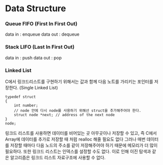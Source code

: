 # Data Structure 

### Queue FIFO (First In First Out) 

data in : enqueue
data out : dequeue

### Stack LIFO (Last In First Out)

data in : push 
data out : pop

### Linked List 

C에서 링크드리스트를 구현하기 위해서는 값과 함께 다음 노트를 가리키는 포인터를 저장한다.  (Single Linked List)

```
typedef struct
{
    int number;
    // node 안에 다시 node를 사용하기 위해선 struct을 추가해주어야 한다. 
    struct node *next; // address of the next node
}
node;
```

링크드 리스트를 사용하면 데이터를 비어있는 곳 아무곳이나 저장할 수 있고, 즉 C에서 Array에 데이터를 추가로 저장할 때 처럼 realloc 해줄 필요도 없다 그러나 매번 데이터를 저장할 때마다 다음 노드의 주소를 같이 저장해주어야 하기 때문에 메모리가 더 많이 필요하다. 또한 링크드 리스트는 인덱스를 설정할 수도 없다. 이로 인해 이진 탐색과 같은 알고리즘은 링크드 리스트 자료구조에 사용할 수 없다. 